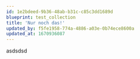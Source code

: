 ```yaml
---
id: 1e2bdeed-9b36-48ab-b31c-c85c3dd1689d
blueprint: test_collection
title: 'Nur noch das!'
updated_by: f5fe1958-774a-4886-a03e-0b74ece8600a
updated_at: 1670936087
---
```

asdsdsd
